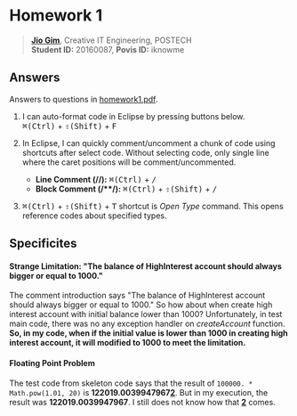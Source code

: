 # Homework 1
> **[Jio Gim](mailto:jio.gim@postech.edu)**, Creative IT Engineering, POSTECH  
> **Student ID:** 20160087, **Povis ID:** iknowme

## Answers

Answers to questions in [homework1.pdf](homework1.pdf).

1. I can auto-format code in Eclipse by pressing buttons below.  
    <kbd>&#8984;(Ctrl)</kbd> + <kbd>&#8679;(Shift)</kbd> + <kbd>F</kbd>
  
2. In Eclipse, I can quickly comment/uncomment a chunk of code using shortcuts after select code. Without selecting code, only single line where the caret positions will be comment/uncommented.  
    - **Line Comment (//):** <kbd>&#8984;(Ctrl)</kbd> + <kbd>/</kbd>
    - **Block Comment (/\*\*/):** <kbd>&#8984;(Ctrl)</kbd> + <kbd>&#8679;(Shift)</kbd> + <kbd>/</kbd>

3. <kbd>&#8984;(Ctrl)</kbd> + <kbd>&#8679;(Shift)</kbd> + <kbd>T</kbd> shortcut is *Open Type* command. This opens reference codes about specified types.  

## Specificites

#### Strange Limitation: "The balance of HighInterest account should always bigger or equal to 1000."

The comment introduction says "The balance of HighInterest account should always bigger or equal to 1000." So how about when create high interest account with initial balance lower than 1000? Unfortunately, in test main code, there was no any exception handler on *createAccount* function. **So, in my code, when if the initial value is lower than 1000 in creating high interest account, it will modified to 1000 to meet the limitation.**

#### Floating Point Problem

The test code from skeleton code says that the result of `100000. * Math.pow(1.01, 20)` is **122019.0039947967<u>2</u>**. But in my execution, the result was **122019.0039947967**. I still does not know how that **<u>2</u>** comes.
